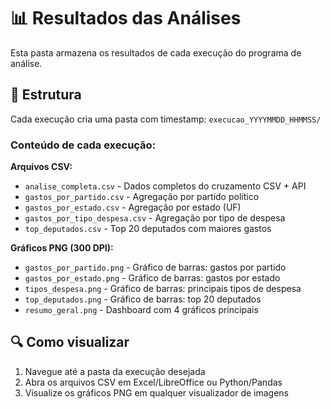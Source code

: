 # 📊 Resultados das Análises

Esta pasta armazena os resultados de cada execução do programa de análise.

## 📁 Estrutura

Cada execução cria uma pasta com timestamp: `execucao_YYYYMMDD_HHMMSS/`

### Conteúdo de cada execução:

**Arquivos CSV:**
- `analise_completa.csv` - Dados completos do cruzamento CSV + API
- `gastos_por_partido.csv` - Agregação por partido político
- `gastos_por_estado.csv` - Agregação por estado (UF)
- `gastos_por_tipo_despesa.csv` - Agregação por tipo de despesa
- `top_deputados.csv` - Top 20 deputados com maiores gastos

**Gráficos PNG (300 DPI):**
- `gastos_por_partido.png` - Gráfico de barras: gastos por partido
- `gastos_por_estado.png` - Gráfico de barras: gastos por estado
- `tipos_despesa.png` - Gráfico de barras: principais tipos de despesa
- `top_deputados.png` - Gráfico de barras: top 20 deputados
- `resumo_geral.png` - Dashboard com 4 gráficos principais

## 🔍 Como visualizar

1. Navegue até a pasta da execução desejada
2. Abra os arquivos CSV em Excel/LibreOffice ou Python/Pandas
3. Visualize os gráficos PNG em qualquer visualizador de imagens
